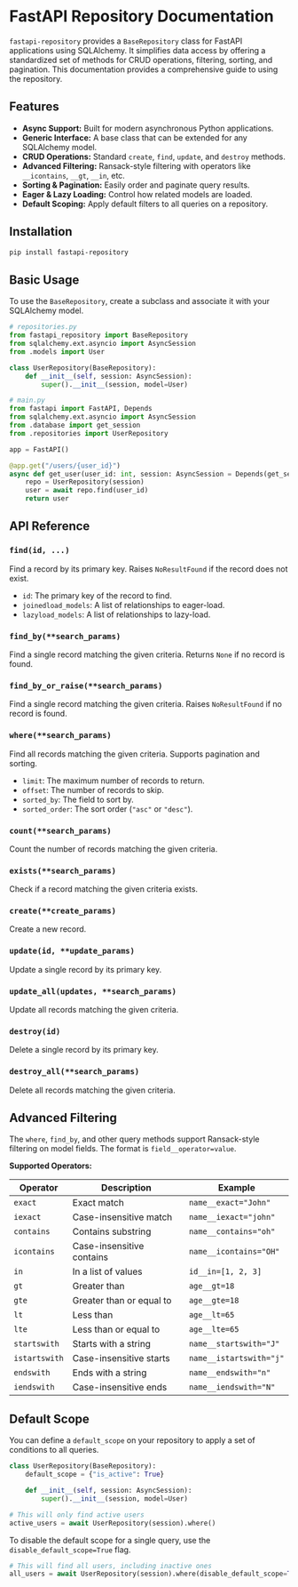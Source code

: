 # FastAPI Repository Documentation

`fastapi-repository` provides a `BaseRepository` class for FastAPI applications using SQLAlchemy. It simplifies data access by offering a standardized set of methods for CRUD operations, filtering, sorting, and pagination. This documentation provides a comprehensive guide to using the repository.

## Features

- **Async Support:** Built for modern asynchronous Python applications.
- **Generic Interface:** A base class that can be extended for any SQLAlchemy model.
- **CRUD Operations:** Standard `create`, `find`, `update`, and `destroy` methods.
- **Advanced Filtering:** Ransack-style filtering with operators like `__icontains`, `__gt`, `__in`, etc.
- **Sorting & Pagination:** Easily order and paginate query results.
- **Eager & Lazy Loading:** Control how related models are loaded.
- **Default Scoping:** Apply default filters to all queries on a repository.

## Installation

```bash
pip install fastapi-repository
```

## Basic Usage

To use the `BaseRepository`, create a subclass and associate it with your SQLAlchemy model.

```python
# repositories.py
from fastapi_repository import BaseRepository
from sqlalchemy.ext.asyncio import AsyncSession
from .models import User

class UserRepository(BaseRepository):
    def __init__(self, session: AsyncSession):
        super().__init__(session, model=User)

# main.py
from fastapi import FastAPI, Depends
from sqlalchemy.ext.asyncio import AsyncSession
from .database import get_session
from .repositories import UserRepository

app = FastAPI()

@app.get("/users/{user_id}")
async def get_user(user_id: int, session: AsyncSession = Depends(get_session)):
    repo = UserRepository(session)
    user = await repo.find(user_id)
    return user
```

## API Reference

### `find(id, ...)`

Find a record by its primary key. Raises `NoResultFound` if the record does not exist.

- `id`: The primary key of the record to find.
- `joinedload_models`: A list of relationships to eager-load.
- `lazyload_models`: A list of relationships to lazy-load.

### `find_by(**search_params)`

Find a single record matching the given criteria. Returns `None` if no record is found.

### `find_by_or_raise(**search_params)`

Find a single record matching the given criteria. Raises `NoResultFound` if no record is found.

### `where(**search_params)`

Find all records matching the given criteria. Supports pagination and sorting.

- `limit`: The maximum number of records to return.
- `offset`: The number of records to skip.
- `sorted_by`: The field to sort by.
- `sorted_order`: The sort order (`"asc"` or `"desc"`).

### `count(**search_params)`

Count the number of records matching the given criteria.

### `exists(**search_params)`

Check if a record matching the given criteria exists.

### `create(**create_params)`

Create a new record.

### `update(id, **update_params)`

Update a single record by its primary key.

### `update_all(updates, **search_params)`

Update all records matching the given criteria.

### `destroy(id)`

Delete a single record by its primary key.

### `destroy_all(**search_params)`

Delete all records matching the given criteria.

## Advanced Filtering

The `where`, `find_by`, and other query methods support Ransack-style filtering on model fields. The format is `field__operator=value`.

**Supported Operators:**

| Operator      | Description              | Example                            |
|---------------|--------------------------|------------------------------------|
| `exact`       | Exact match              | `name__exact="John"`               |
| `iexact`      | Case-insensitive match   | `name__iexact="john"`              |
| `contains`    | Contains substring       | `name__contains="oh"`              |
| `icontains`   | Case-insensitive contains| `name__icontains="OH"`             |
| `in`          | In a list of values      | `id__in=[1, 2, 3]`                 |
| `gt`          | Greater than             | `age__gt=18`                       |
| `gte`         | Greater than or equal to | `age__gte=18`                      |
| `lt`          | Less than                | `age__lt=65`                       |
| `lte`         | Less than or equal to    | `age__lte=65`                      |
| `startswith`  | Starts with a string     | `name__startswith="J"`             |
| `istartswith` | Case-insensitive starts  | `name__istartswith="j"`            |
| `endswith`    | Ends with a string       | `name__endswith="n"`               |
| `iendswith`   | Case-insensitive ends    | `name__iendswith="N"`              |

## Default Scope

You can define a `default_scope` on your repository to apply a set of conditions to all queries.

```python
class UserRepository(BaseRepository):
    default_scope = {"is_active": True}

    def __init__(self, session: AsyncSession):
        super().__init__(session, model=User)

# This will only find active users
active_users = await UserRepository(session).where()
```

To disable the default scope for a single query, use the `disable_default_scope=True` flag.

```python
# This will find all users, including inactive ones
all_users = await UserRepository(session).where(disable_default_scope=True)
```
